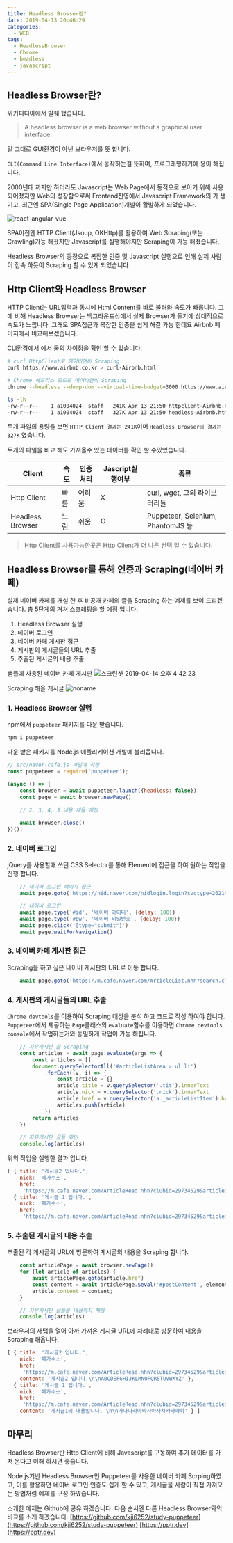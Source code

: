 ```yaml
---
title: Headless Browser란?
date: 2019-04-13 20:46:29
categories:
  - WEB
tags: 
  - HeadlessBrowser
  - Chrome
  - headless
  - javascript
---
```


## Headless Browser란?

위키피디아에서 발췌 했습니다.
> A headless browser is a web browser without a graphical user interface.

말 그대로 GUI환경이 아닌 브라우저를 뜻 합니다.

`CLI(Command Line Interface)`에서 동작하는걸 뜻하며, 프로그래밍하기에 용이 해집니다.

2000년대 까지만 하더라도 Javascript는 Web Page에서 동적으로 보이기 위해 사용 되어졌지만 Web의 성장함으로써 Frontend진영에서 Javascript Framework의 가 생기고, 최근엔 SPA(Single Page Application)개발이 활발하게 되었습니다. 

![react-angular-vue](https://user-images.githubusercontent.com/6037055/56088632-a0bcc100-5ebf-11e9-9ed2-db36b58c6a35.png)

SPA이전엔 HTTP Client(Jsoup, OKHttp)를 활용하여 Web Scraping(또는 Crawling)가능 해졌지만 Javascript를 실행해야지만 Scraping이 가능 해졌습니다.

Headless Browser의 등장으로 복잡한 인증 및 Javascript 실행으로 인해 실제 사람이 접속 하듯이 Scraping 할 수 있게 되었습니다.

## Http Client와 Headless Browser
HTTP Client는 URL입력과 동시에 Html Content를 바로 불러와 속도가 빠릅니다. 그에 비해 Headless Browser는 백그라운드상에서 실제 Browser가 돌기에 상대적으로 속도가 느립니다. 그래도 SPA접근과 복잡한 인증을 쉽게 해결 가능 한데요 Airbnb 페이지에서 비교해보겠습니다.

CLI환경에서 에서 둘의 차이점을 확인 할 수 있습니다.
```bash
# curl HttpClient로 에어비앤비 Scraping
curl https://www.airbnb.co.kr > curl-Airbnb.html
```

```bash
# Chrome 헤드리스 모드로 에어비앤비 Scraping
chrome --headless --dump-dom --virtual-time-budget=3000 https://www.airbnb.co.kr > headless-Airbnb.html
```

```bash
ls -lh
-rw-r--r--    1 a1004024  staff   241K Apr 13 21:50 httpclient-Airbnb.html
-rw-r--r--    1 a1004024  staff   327K Apr 13 21:50 headless-Airbnb.html
```
두개 파일의 용량을 보면 `HTTP Client 결과는 241K`이며 `Headless Browser의 결과는 327K` 였습니다.

두개의 파일을 비교 해도 가져올수 있는 데이터를 확인 할 수있었습니다.

Client | 속도 | 인증처리 | Jascript실행여부 | 종류
--- | --- | --- | --- | ---
Http Client | 빠름 | 어려움 | X | curl, wget, 그외 라이브러리들
Headless Browser | 느림 | 쉬움 | O | Puppeteer, Selenium, PhantomJS 등

> Http Client를 사용가능한곳은 Http Client가 더 나은 선택 일 수 있습니다.

## Headless Browser를 통해 인증과 Scraping(네이버 카페)
실제 네이버 카페를 개설 한 후 비공개 카페의 글을 Scraping 하는 예제를 보여 드리겠습니다.
총 5단계의 거쳐 스크래핑을 할 예정 입니다.

1. Headless Browser 실행
2. 네이버 로그인
3. 네이버 카페 게시판 접근
4. 게시판의 게시글들의 URL 추출
5. 추출된 게시글의 내용 추출

샘플에 사용된 네이버 카페 게시판
![스크린샷 2019-04-14 오후 4 42 23](https://user-images.githubusercontent.com/6037055/56089853-63166300-5ed4-11e9-80c6-3ec21da2e842.png)

Scraping 해올 게시글
![noname](https://user-images.githubusercontent.com/6037055/56089871-95c05b80-5ed4-11e9-973b-0b5f4388b90f.png)

### 1. Headless Browser 실행

npm에서 `puppeteer` 패키지를 다운 받습니다.
```bash
npm i puppeteer
```

다운 받은 패키지를 Node.js 애플리케이션 개발에 불러옵니다.
```javascript
// src/naver-cafe.js 파일에 작성
const puppeteer = require('puppeteer');

(async () => {
    const browser = await puppeteer.launch({headless: false})
    const page = await browser.newPage()
    
    // 2, 3, 4, 5 내용 채울 예정
    
    await browser.close()
})();
```

### 2. 네이버 로그인
jQuery를 사용할때 쓰던 CSS Selector를 통해 Element에 접근을 하여 원하는 작업을 진행 합니다.
```javascript
    // 네이버 로그인 페이지 접근
    await page.goto('https://nid.naver.com/nidlogin.login?svctype=262144&url=http://m.naver.com/aside/')

    // 네이버 로그인
    await page.type('#id', '네이버 아이디', {delay: 100})
    await page.type('#pw', '네이버 비밀번호', {delay: 100})
    await page.click('[type="submit"]')
    await page.waitForNavigation()
```

### 3. 네이버 카페 게시판 접근
Scraping을 하고 싶은 네이버 게시판의 URL로 이동 합니다.
```javascript
    await page.goto('https://m.cafe.naver.com/ArticleList.nhn?search.clubid=29734529&search.menuid=1&search.boardtype=L')
```
 
### 4. 게시판의 게시글들의 URL 추출
`Chrome devtools`를 이용하여 Scraping 대상을 분석 하고 코드로 작성 하여야 합니다.
`Puppeteer`에서 제공하는 `Page`클래스의 `evaluate`함수를 이용하면 `Chrome devtools console`에서 작업하는거와 동일하게 작업이 가능 해집니다.
```javascript
    // 자유게시판 글 Scraping
    const articles = await page.evaluate(args => {
        const articles = []
        document.querySelectorAll('#articleListArea > ul li')
            .forEach((v, i) => {
                const article = {}
                article.title = v.querySelector('.tit').innerText
                article.nick = v.querySelector('.nick').innerText
                article.href = v.querySelector('a._articleListItem').href
                articles.push(article)
            })
        return articles
    })
    
    // 자유게시판 글들 확인
    console.log(articles)
```

위의 작업을 실행한 결과 입니다.
```javascript
[ { title: '게시글2 입니다.',
    nick: '페가수스',
    href:
     'https://m.cafe.naver.com/ArticleRead.nhn?clubid=29734529&articleid=3&page=1&boardtype=L&menuid=1' },
  { title: '게시글 1 입니다.',
    nick: '페가수스',
    href:
     'https://m.cafe.naver.com/ArticleRead.nhn?clubid=29734529&articleid=2&page=1&boardtype=L&menuid=1' } ]
```

### 5. 추출된 게시글의 내용 추출
추출된 각 게시글의 URL에 방문하여 게시글의 내용을 Scraping 합니다.

```javascript
    const articlePage = await browser.newPage()
    for (let article of articles) {
        await articlePage.goto(article.href)
        const content = await articlePage.$eval('#postContent', element => element.innerText)
        article.content = content;
    }

    // 자유게시판 글들을 내용까지 채움
    console.log(articles)
```

브라우저의 새탭을 열어 아까 가져온 게시글 URL에 차례대로 방문하여 내용을 Scraping 해옵니다.

```javascript
[ { title: '게시글2 입니다.',
    nick: '페가수스',
    href:
     'https://m.cafe.naver.com/ArticleRead.nhn?clubid=29734529&articleid=3&page=1&boardtype=L&menuid=1',
    content: '게시글2 입니다.\n\nABCDEFGHIJKLMNOPQRSTUVWXYZ' },
  { title: '게시글 1 입니다.',
    nick: '페가수스',
    href:
     'https://m.cafe.naver.com/ArticleRead.nhn?clubid=29734529&articleid=2&page=1&boardtype=L&menuid=1',
    content: '게시글1의 내용입니다. \n\n가나다라마바사아자차카타파하' } ]
```

## 마무리
Headless Browser란 Http Client에 비해 Javascript를 구동하여 추가 데이터를 가져 온다고 이해 하시면 좋습니다.

Node.js기반 Headless Browser인 Puppeteer를 사용한 네이버 카페 Scrping하였고, 이를 활용하면 네이버 로그인 인증도 쉽게 할 수 있고, 게시글을 사람이 직접 가져오는 방법처럼 예제를 구성 하였습니다.

소개한 예제는 Github에 공유 하겠습니다. 
다음 순서엔 다른 Headless Browser와의 비교를 소개 하겠습니다.
[https://github.com/kji6252/study-puppeteer](https://github.com/kji6252/study-puppeteer)
[https://pptr.dev](https://pptr.dev)